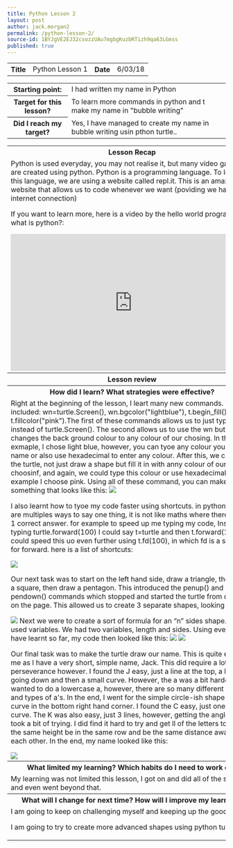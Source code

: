 ```yaml
---
title: Python Lesson 2
layout: post
author: jack.morgan2
permalink: /python-lesson-2/
source-id: 1BYJgVE2EJ32csozzUAu7mgbgKuzbRTizh9qa63LGmss
published: true
---
```

<table>
  <tr>
    <th class="lb">Title</th>
    <td>Python Lesson 1</td>
    <th class="lb">Date</th>
    <td>6/03/18</td>
  </tr>
</table>


<table>
  <tr>
    <th class="lb">Starting point:</th>
    <td>I had written my name in Python</td>
  </tr>
  <tr>
    <th class="lb">Target for this lesson?</th>
    <td>To learn more commands in python and t make my name in "bubble writing"</td>
  </tr>
  <tr>
    <th class="lb">Did I reach my target? 
</th>
    <td>Yes, I have managed to create my name in bubble writing usin pthon turtle..</td>
  </tr>
</table>


<table>
  <tr>
    <th class="lb">Lesson Recap</th>
  </tr>
  <tr>
    <td>Python is used everyday, you may not realise it, but many video games are created using python. Python is a programming language. To learn this language, we are using a website called repl.it. This is an amazing website that allows us to code whenever we want (poviding we have internet connection)

If you want to learn more, here is a video by the hello world program on what is python?:


<iframe width="560" height="315" src="https://www.youtube.com/embed/aXKVOLwpDg8" frameborder="0" allow="autoplay; encrypted-media" allowfullscreen></iframe>
</td>
  </tr>
  <tr>
    <th class="lb">Lesson review</th>
  </tr>
  <tr>
    <th class="lb">How did I learn? What strategies were effective? </th>
  </tr>
  <tr>
    <td>Right at the beginning of the lesson, I leart many new commands. These included: wn=turtle.Screen(), wn.bgcolor("lightblue"), t.begin_fill(), t.fillcolor("pink").The first of these commands allows us to just type wn instead of turtle.Screen(). The second allows us to use the wn but also changes the back ground colour to any colour of our chosing. In thhis exmaple, I chose light blue, however, you can tyoe any colour you want by name or also use hexadecimal to enter any colour. After this, we can make the turtle, not just draw a shape but fill it in with anny colour of our choosinf, and again, we could type this colour or use hexadecimal. In this example I choose pink. Using all of these command, you can make something that looks like this:
<img src="https://github.com/jackm245/jackm245.github.io/blob/master/images/1triangle.PNG?raw=true">



I also learnt how to tyoe my code faster using shortcuts. in python, there are multiples ways to say one thing, it is not like maths where there is only 1 correct answer. for example to speed up me typing my code, Instead of typing turtle.forward(100) I could say t=turtle and then t.forward(100).I could speed this uo even further using t.fd(100), in which fd is a shortcut for forward. here is a list of shortcuts:


<img src="https://github.com/jackm245/jackm245.github.io/blob/master/images/2triangle.PNG?raw=true">

Our next task was to start on the left hand side, draw a triangle, then draw a square, then draw a pentagon. This introduced the penup() and pendown() commands which stopped and started the turtle from drawing on the page. This allowed us to create 3 separate shapes, looking like this:

<img src="https://github.com/jackm245/jackm245.github.io/blob/master/images/3tri%2Csqu%2Cpen.PNG?raw=true">
Next we were to create a sort of formula for an “n” sides shape. This used variables. We had two variables, length and sides. Using everything I have learnt so far, my code then looked like this:

<img src="https://github.com/jackm245/jackm245.github.io/blob/master/images/4nsided.PNG?raw=true">
<img src="https://github.com/jackm245/jackm245.github.io/blob/master/images/6nsided.PNG?raw=true">



Our final task was to make the turtle draw our name. This is quite easy for me as I have a very short, simple name, Jack. This did require a lot of perseverance however. I found the J easy, just a line at the top, a line going down and then a small curve. However, the a was a bit harder. I wanted to do a lowercase a, however, there are so many different fonts and types of a's. In the end, I went for the simple circle-ish shape with a curve in the bottom right hand corner. I found the C easy, just one big curve. The K was also easy, just 3 lines, however, getting the angles right took a bit of trying. I did find it hard to try and get ll of the letters to have the same height be in the same row and be the same distance away from each other. In the end, my name looked like this: 

<img src="https://github.com/jackm245/jackm245.github.io/blob/master/images/6name.PNG?raw=true">





</td>
  </tr>
  <tr>
    <th class="lb">What limited my learning? Which habits do I need to work on? </th>
  </tr>
  <tr>
    <td>My learning was not limited this lesson, I got on and did all of the set work, and even went beyond that.</td>
  </tr>
  <tr>
    <th class="lb">What will I change for next time? How will I improve my learning?</th>
  </tr>
  <tr>
    <td>I am going to keep on challenging myself and keeping up the good work. 

I am going to try to create more advanced shapes using python turtle.</td>
  </tr>
</table>


